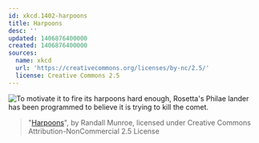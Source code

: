 ```yaml
---
id: xkcd.1402-harpoons
title: Harpoons
desc: ''
updated: 1406876400000
created: 1406876400000
sources:
  name: xkcd
  url: 'https://creativecommons.org/licenses/by-nc/2.5/'
  license: Creative Commons 2.5
---
```

![To motivate it to fire its harpoons hard enough, Rosetta's Philae lander has been programmed to believe it is trying to kill the comet.](https://imgs.xkcd.com/comics/harpoons.png)
> "[Harpoons](https://xkcd.com/1402/)", by Randall Munroe, licensed under Creative Commons Attribution-NonCommercial 2.5 License
